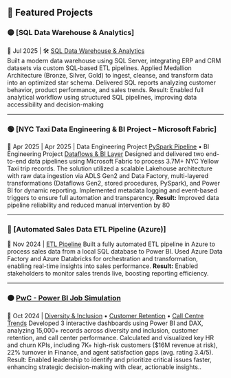 ## 🚀 Featured Projects

### 🟡 [SQL Data Warehouse & Analytics]
📅 Jul 2025 | 🛠️ [SQL Data Warehouse & Analytics](https://github.com/ValentynSobeiko/SQL-Data-Warehouse-Project)  
Built a modern data warehouse using SQL Server, integrating ERP and CRM datasets via custom SQL-based ETL pipelines. 
Applied Medallion Architecture (Bronze, Silver, Gold) to ingest, cleanse, and transform data into an optimized star schema. 
Delivered SQL reports analyzing customer behavior, product performance, and sales trends.
Result: Enabled full analytical workflow using structured SQL pipelines, improving data accessibility and decision-making


---

### 🟢 [NYC Taxi Data Engineering & BI Project – Microsoft Fabric]  
📅 Apr 2025 | Apr 2025 | Data Engineering Project [PySpark Pipeline](https://github.com/ValentynSobeiko/NYC-Taxi-Data-Engineering-Project) • BI Engineering Project [Dataflows & BI Layer](https://github.com/ValentynSobeiko/NYC-Taxi-Data-Analytics---BI-Engineering-Project)
Designed and delivered two end-to-end data pipelines using Microsoft Fabric to process 3.7M+ NYC Yellow Taxi trip records. The solution utilized a
scalable Lakehouse architecture with raw data ingestion via ADLS Gen2 and Data Factory, multi-layered transformations (Dataflows Gen2, stored procedures, PySpark), and Power BI for dynamic reporting. Implemented metadata logging and event-based triggers to ensure full automation and transparency.
**Result:** Improved data pipeline reliability and reduced manual intervention by 80

---

### 🔵 [Automated Sales Data ETL Pipeline (Azure)]
📅 Nov 2024 | [ETL Pipeline](https://github.com/ValentynSobeiko/Azure-End-to-End-Data-Engineering-Real-Time-Project)
Built a fully automated ETL pipeline in Azure to process sales data from a local SQL database to Power BI.
Used Azure Data Factory and Azure Databricks for orchestration and transformation, enabling real-time insights into sales performance. 
**Result:** Enabled stakeholders to monitor sales trends live, boosting reporting efficiency.

---

### 🟠 [PwC - Power BI Job Simulation](https://github.com/yourusername/pwc-powerbi-sim)  
📅 Oct 2024 | [Diversity & Inclusion](https://github.com/ValentynSobeiko/PwC-Power-BI-Diversity-and-Inclusion) • [Customer Retention](https://github.com/ValentynSobeiko/-PwC-Power-BI-Customer-Retention) • [Call Centre Trends](https://github.com/ValentynSobeiko/PwC-Power-BI-Call-Centre-Trends)
Developed 3 interactive dashboards using Power BI and DAX, analyzing 15,000+ records across diversity and inclusion, customer retention, and call center performance. Calculated and visualized key HR and churn KPIs, including 7K+ high-risk customers ($16M revenue at risk), 22% turnover in Finance, and agent satisfaction gaps (avg. rating 3.4/5).
Result: Enabled leadership to identify and prioritize critical issues faster, enhancing strategic decision-making with clear, actionable insights..
